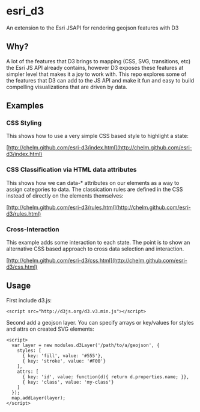 esri_d3
=======

An extension to the Esri JSAPI for rendering geojson features with D3

## Why?

A lot of the features that D3 brings to mapping (CSS, SVG, transitions, etc) the Esri JS API already contains, however D3 exposes these features at simpler level that makes it a joy to work with. This repo explores some of the features that D3 can add to the JS API and make it fun and easy to build compelling visualizations that are driven by data.


## Examples

### CSS Styling
This shows how to use a very simple CSS based style to highlight a state:

[http://chelm.github.com/esri-d3/index.html](http://chelm.github.com/esri-d3/index.html)

### CSS Classification via HTML data attributes
This shows how we can data-* attributes on our elements as a way to assign categories to data. The classication rules are defined in the CSS instead of directly on the elements themselves:

[http://chelm.github.com/esri-d3/rules.html](http://chelm.github.com/esri-d3/rules.html)

### Cross-Interaction
This example adds some interaction to each state. The point is to show an alternative CSS based approach to cross data selection and interaction.

[http://chelm.github.com/esri-d3/css.html](http://chelm.github.com/esri-d3/css.html)

## Usage

First include d3.js:

    <script src="http://d3js.org/d3.v3.min.js"></script>

Second add a geojson layer. You can specify arrays or key/values for styles and attrs on created SVG elements:

    <script>
      var layer = new modules.d3Layer('/path/to/a/geojson', {
        styles: [
          { key: 'fill', value: '#555'},
          { key: 'stroke', value: '#F00'}
        ],
        attrs: [
          { key: 'id', value: function(d){ return d.properties.name; }},
          { key: 'class', value: 'my-class'}
        ]
      });
      map.addLayer(layer);
    </script>

